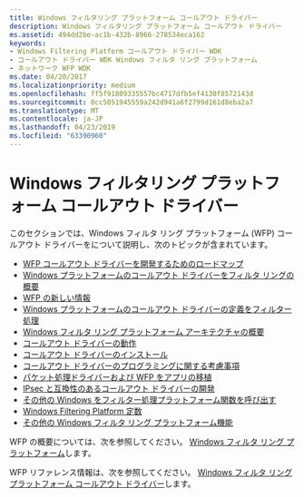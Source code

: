 ```yaml
---
title: Windows フィルタリング プラットフォーム コールアウト ドライバー
description: Windows フィルタリング プラットフォーム コールアウト ドライバー
ms.assetid: 494dd2be-ac1b-432b-8966-278534eca162
keywords:
- Windows Filtering Platform コールアウト ドライバー WDK
- コールアウト ドライバー WDK Windows フィルタ リング プラットフォーム
- ネットワーク WFP WDK
ms.date: 04/20/2017
ms.localizationpriority: medium
ms.openlocfilehash: ff5f91809335557bc4717dfb5ef4130f8572143d
ms.sourcegitcommit: 0cc5051945559a242d941a6f2799d161d8eba2a7
ms.translationtype: MT
ms.contentlocale: ja-JP
ms.lasthandoff: 04/23/2019
ms.locfileid: "63390960"
---
```

# <a name="windows-filtering-platform-callout-drivers"></a>Windows フィルタリング プラットフォーム コールアウト ドライバー


このセクションでは、Windows フィルタ リング プラットフォーム (WFP) コールアウト ドライバーをについて説明し、次のトピックが含まれています。

-   [WFP コールアウト ドライバーを開発するためのロードマップ](roadmap-for-developing-wfp-callout-drivers.md)
-   [Windows プラットフォームのコールアウト ドライバーをフィルタ リングの概要](introduction-to-windows-filtering-platform-callout-drivers.md)
-   [WFP の新しい情報](new-information-for-wfp.md)
-   [Windows プラットフォームのコールアウト ドライバーの定義をフィルター処理](wfp-callout-drivers-definitions.md)
-   [Windows フィルタ リング プラットフォーム アーキテクチャの概要](windows-filtering-platform-architecture-overview.md)
-   [コールアウト ドライバーの動作](callout-driver-operations.md)
-   [コールアウト ドライバーのインストール](callout-driver-installation.md)
-   [コールアウト ドライバーのプログラミングに関する考慮事項](callout-driver-programming-considerations.md)
-   [パケット処理ドライバーおよび WFP をアプリの移植](porting-packet-processing-drivers-and-apps-to-wfp.md)
-   [IPsec と互換性のあるコールアウト ドライバーの開発](developing-ipsec-compatible-callout-drivers.md)
-   [その他の Windows をフィルター処理プラットフォーム関数を呼び出す](calling-other-windows-filtering-platform-functions.md)
-   [Windows Filtering Platform 定数](windows-filtering-platform-constants.md)
-   [その他の Windows フィルタ リング プラットフォーム機能](other-windows-filtering-platform-functions.md)

WFP の概要については、次を参照してください。 [Windows フィルタ リング プラットフォーム](https://msdn.microsoft.com/library/windows/desktop/aa366510)します。

WFP リファレンス情報は、次を参照してください。 [Windows フィルタ リング プラットフォーム コールアウト ドライバー](https://msdn.microsoft.com/library/windows/hardware/ff571067)します。

 

 





